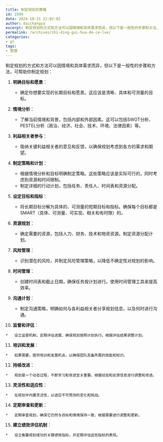 ```yaml
---
title: 制定规划的策略
id: 1599
date: 2024-10-31 22:02:02
author: daichangya
excerpt: 制定规划的方式和方法可以因情境和具体需求而异，但以下是一般性的步骤和方法，可帮助你制定规划：明确目标和愿景：确定你想要实现的长期目标和愿景。这应该是清晰、具体和可测量的目标。情境分析：了解当前情境和背景，包括内部和外部因素。这可以包括SWOT分析、PESTEL分析（政治、经济、社会、技术、环境、法律
permalink: /archives/zhi-ding-gui-hua-de-ce-lve/
categories:
- gl
tags:
- 管理
---
```


制定规划的方式和方法可以因情境和具体需求而异，但以下是一般性的步骤和方法，可帮助你制定规划：

1.  **明确目标和愿景**：
    
    *   确定你想要实现的长期目标和愿景。这应该是清晰、具体和可测量的目标。
2.  **情境分析**：
    
    *   了解当前情境和背景，包括内部和外部因素。这可以包括SWOT分析、PESTEL分析（政治、经济、社会、技术、环境、法律因素）等。
3.  **利益相关者参与**：
    
    *   吸纳关键利益相关者的意见和反馈，以确保规划考虑到各方的需求和期望。
4.  **制定策略和计划**：
    
    *   根据情境分析和目标明确制定策略。这些策略应该是实际可行的，同时考虑到资源和时间限制。
    *   制定详细的行动计划，包括任务、责任人、时间表和资源分配。
5.  **设定目标和指标**：
    
    *   将长期目标分解为具体的、可测量的短期目标和指标。确保每个目标都是SMART（具体、可测量、可实现、相关和有时限）的。
6.  **资源规划**：
    
    *   确定需要的资源，包括人力、财务、技术和物资资源。制定资源分配计划。
7.  **风险管理**：
    
    *   识别潜在的风险，并制定风险管理策略，以降低不确定性对规划的影响。
8.  **时间管理**：
    
    *   创建时间表和截止日期，确保任务按计划进行。使用时间管理工具来提高效率。
9.  **沟通计划**：
    
    *   制定沟通策略，明确如何与各利益相关者分享规划信息，以及何时进行沟通。
10.  **监督和评估**：
    
    *   设立监督机制，定期评估进展，确保规划按照计划执行。根据评估结果调整计划。
11.  **培训和发展**：
    
    *   如果需要，提供培训和发展机会，以确保团队具备所需的技能和知识。
12.  **持续改进**：
    
    *   规划是一个动态过程，不断学习和改进至关重要。根据经验和反馈信息进行调整和改进。
13.  **灵活性和适应性**：
    
    *   在规划中内置灵活性，以适应不可预测的变化和挑战。
14.  **定期审查和更新**：
    
    *   定期审查规划，确保它仍然与目标和情境保持一致，根据需要进行调整和更新。
15.  **建立绩效评估机制**：
    
    *   设立衡量规划成功的关键绩效指标，并定期评估这些指标的表现。